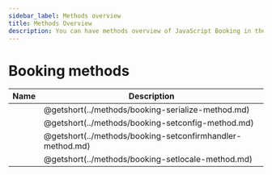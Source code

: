 ```yaml
---
sidebar_label: Methods overview
title: Methods Overview
description: You can have methods overview of JavaScript Booking in the documentation of the DHTMLX JavaScript Booking library. Browse developer guides and API reference, try out code examples and live demos, and download a free 30-day evaluation version of DHTMLX Booking.
---
```


# Booking methods

| Name                                               | Description                                               |
| -------------------------------------------------- | --------------------------------------------------------- |
| [](../methods/booking-serialize-method.md)         | @getshort(../methods/booking-serialize-method.md)         |
| [](../methods/booking-setconfig-method.md)         | @getshort(../methods/booking-setconfig-method.md)         |
| [](../methods/booking-setconfirmhandler-method.md) | @getshort(../methods/booking-setconfirmhandler-method.md) |
| [](../methods/booking-setlocale-method.md)         | @getshort(../methods/booking-setlocale-method.md)         |
